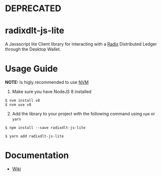 # DEPRECATED

# radixdlt-js-lite

A Javascript lite Client library for interacting with a [Radix](https://www.radixdlt.com) Distributed Ledger through the Desktop Wallet.

# Usage Guide

**NOTE:** Is higly recommended to use [NVM](https://github.com/creationix/nvm)

1. Make sure you have NodeJS 8 installed

```
$ nvm install v8
$ nvm use v8
```
  
2. Add the library to your project with the following command using `npm` or `yarn`

```
$ npm install --save radixdlt-js-lite
```

```
$ yarn add radixdlt-js-lite
```

# Documentation

- [Wiki](https://github.com/radixdlt/radixdlt-js-lite/wiki)

